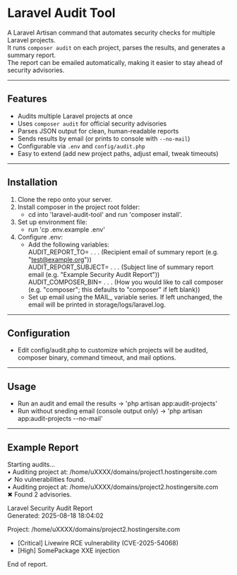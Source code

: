 # Laravel Audit Tool

A Laravel Artisan command that automates security checks for multiple Laravel projects.  
It runs `composer audit` on each project, parses the results, and generates a summary report.  
The report can be emailed automatically, making it easier to stay ahead of security advisories.

---

## Features

- Audits multiple Laravel projects at once
- Uses `composer audit` for official security advisories
- Parses JSON output for clean, human-readable reports
- Sends results by email (or prints to console with `--no-mail`)
- Configurable via `.env` and `config/audit.php`
- Easy to extend (add new project paths, adjust email, tweak timeouts)

---

## Installation 

1. Clone the repo onto your server.
2. Install composer in the project root folder:
    - cd into 'laravel-audit-tool' and run 'composer install'.
3. Set up environment file:
    - run 'cp .env.example .env'
4. Configure .env:
    - Add the following variables:   
          AUDIT_REPORT_TO= . . . (Recipient email of summary report (e.g. "test@example.org"))   
          AUDIT_REPORT_SUBJECT= . . . (Subject line of summary report email (e.g. "Example Security Audit Report"))   
          AUDIT_COMPOSER_BIN= . . . (How you would like to call composer (e.g. "composer"; this defaults to "composer" if left blank))   
    - Set up email using the MAIL_ variable series. If left unchanged, the email will be printed in storage/logs/laravel.log.

---

## Configuration

- Edit config/audit.php to customize which projects will be audited, composer binary, command timeout, and mail options.

---

## Usage

- Run an audit and email the results              -> 'php artisan app:audit-projects'
- Run without sneding email (console output only) -> 'php artisan app:audit-projects --no-mail'

---

## Example Report

Starting audits...   
 • Auditing project at: /home/uXXXX/domains/project1.hostingersite.com   
 ✔ No vulnerabilities found.   
 • Auditing project at: /home/uXXXX/domains/project2.hostingersite.com   
 ✖ Found 2 advisories.   
   
Laravel Security Audit Report   
Generated: 2025-08-18 18:04:02     
    
 Project: /home/uXXXX/domains/project2.hostingersite.com   
  - [Critical] Livewire RCE vulnerability (CVE-2025-54068)   
  - [High] SomePackage XXE injection   
   
End of report.   
